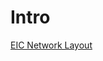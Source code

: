 # Intro


[EIC Network Layout](https://www.cisco.com/c/en/us/td/docs/solutions/CVD/Campus/cisco-sda-design-guide.html)
